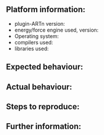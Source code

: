 ## Platform information:
<!-- This is to help replicate the issue as closeley as possible !-->
- plugin-ARTn version:
- energy/force engine used, version:
- Operating system:
- compilers used:
- libraries used:

## Expected behaviour:
<!-- Brief description of the expected behaviour. !-->

## Actual behaviour:
<!-- A brief description of the actual behaviour. !-->

## Steps to reproduce:
<!-- List the relevant steps to reproduce the error. !-->

## Further information:
<!-- Files, links, etc. !-->
